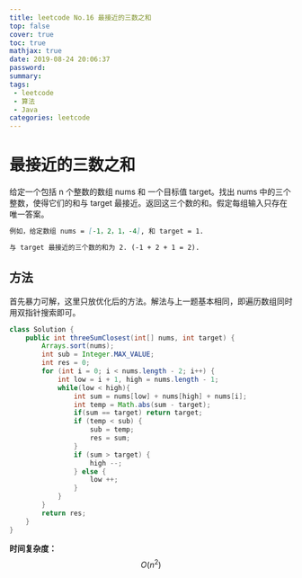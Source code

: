```yaml
---
title: leetcode No.16 最接近的三数之和
top: false
cover: true
toc: true
mathjax: true
date: 2019-08-24 20:06:37
password:
summary:
tags:
 - leetcode
 - 算法
 - Java
categories: leetcode
---
```


# 最接近的三数之和

给定一个包括 n 个整数的数组 nums 和 一个目标值 target。找出 nums 中的三个整数，使得它们的和与 target 最接近。返回这三个数的和。假定每组输入只存在唯一答案。

```markdown
例如，给定数组 nums = [-1，2，1，-4], 和 target = 1.

与 target 最接近的三个数的和为 2. (-1 + 2 + 1 = 2).
```

## 方法

首先暴力可解，这里只放优化后的方法。解法与上一题基本相同，即遍历数组同时用双指针搜索即可。

```java
class Solution {
    public int threeSumClosest(int[] nums, int target) {
        Arrays.sort(nums);
        int sub = Integer.MAX_VALUE;
        int res = 0;
        for (int i = 0; i < nums.length - 2; i++) {
            int low = i + 1, high = nums.length - 1;
            while(low < high){
                int sum = nums[low] + nums[high] + nums[i];
                int temp = Math.abs(sum - target);
                if(sum == target) return target;
                if (temp < sub) {
                    sub = temp;
                    res = sum;
                }
                if (sum > target) {
                    high --;
                } else {
                    low ++;
                }
            }
        }
        return res;
    }
}
```

**时间复杂度：** $$O(n^2)$$
